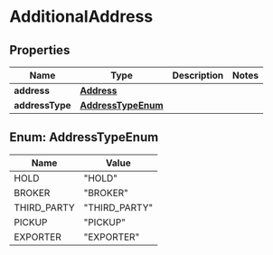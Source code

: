 

# AdditionalAddress

## Properties

Name | Type | Description | Notes
------------ | ------------- | ------------- | -------------
**address** | [**Address**](Address.md) |  | 
**addressType** | [**AddressTypeEnum**](#AddressTypeEnum) |  | 



## Enum: AddressTypeEnum

Name | Value
---- | -----
HOLD | &quot;HOLD&quot;
BROKER | &quot;BROKER&quot;
THIRD_PARTY | &quot;THIRD_PARTY&quot;
PICKUP | &quot;PICKUP&quot;
EXPORTER | &quot;EXPORTER&quot;




